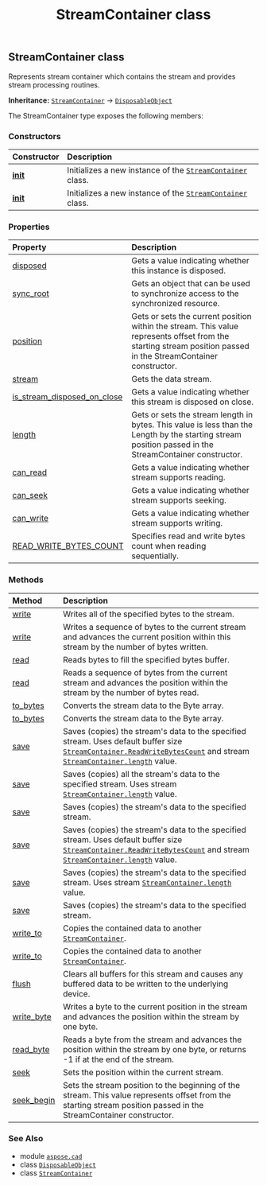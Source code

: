 ﻿---
title: StreamContainer class
second_title: Aspose.CAD for Python via .NET API References
description: 
type: docs
weight: 540
url: /aspose.cad/streamcontainer/
is_root: false
---

## StreamContainer class

Represents stream container which contains the stream and provides stream processing routines.



**Inheritance:** [`StreamContainer`](/cad/python-net/aspose.cad/streamcontainer) → 
[`DisposableObject`](/cad/python-net/aspose.cad/disposableobject)



The StreamContainer type exposes the following members:

### Constructors
| Constructor | Description |
| :- | :- |
| [__init__](/cad/python-net/aspose.cad/streamcontainer/__init__/#io.RawIOBase) | Initializes a new instance of the [`StreamContainer`](/cad/python-net/aspose.cad/streamcontainer) class. |
| [__init__](/cad/python-net/aspose.cad/streamcontainer/__init__/#io.RawIOBase-bool) | Initializes a new instance of the [`StreamContainer`](/cad/python-net/aspose.cad/streamcontainer) class. |


### Properties
| Property | Description |
| :- | :- |
| [disposed](/cad/python-net/aspose.cad/streamcontainer/disposed) | Gets a value indicating whether this instance is disposed. |
| [sync_root](/cad/python-net/aspose.cad/streamcontainer/sync_root) | Gets an object that can be used to synchronize access to the synchronized resource. |
| [position](/cad/python-net/aspose.cad/streamcontainer/position) | Gets or sets the current position within the stream. This value represents offset from the starting stream position passed in the StreamContainer constructor. |
| [stream](/cad/python-net/aspose.cad/streamcontainer/stream) | Gets the data stream. |
| [is_stream_disposed_on_close](/cad/python-net/aspose.cad/streamcontainer/is_stream_disposed_on_close) | Gets a value indicating whether this stream is disposed on close. |
| [length](/cad/python-net/aspose.cad/streamcontainer/length) | Gets or sets the stream length in bytes. This value is less than the Length by the starting stream position passed in the StreamContainer constructor. |
| [can_read](/cad/python-net/aspose.cad/streamcontainer/can_read) | Gets a value indicating whether stream supports reading. |
| [can_seek](/cad/python-net/aspose.cad/streamcontainer/can_seek) | Gets a value indicating whether stream supports seeking. |
| [can_write](/cad/python-net/aspose.cad/streamcontainer/can_write) | Gets a value indicating whether stream supports writing. |
| [READ_WRITE_BYTES_COUNT](/cad/python-net/aspose.cad/streamcontainer/read_write_bytes_count) | Specifies read and write bytes count when reading sequentially. |


### Methods
| Method | Description |
| :- | :- |
| [write](/cad/python-net/aspose.cad/streamcontainer/write/#bytes) | Writes all of the specified bytes to the stream. |
| [write](/cad/python-net/aspose.cad/streamcontainer/write/#bytes-int-int) | Writes a sequence of bytes to the current stream and advances the current position within this stream by the number of bytes written. |
| [read](/cad/python-net/aspose.cad/streamcontainer/read/#bytes) | Reads bytes to fill the specified bytes buffer. |
| [read](/cad/python-net/aspose.cad/streamcontainer/read/#bytes-int-int) | Reads a sequence of bytes from the current stream and advances the position within the stream by the number of bytes read. |
| [to_bytes](/cad/python-net/aspose.cad/streamcontainer/to_bytes/#) | Converts the stream data to the Byte array. |
| [to_bytes](/cad/python-net/aspose.cad/streamcontainer/to_bytes/#int-int) | Converts the stream data to the Byte array. |
| [save](/cad/python-net/aspose.cad/streamcontainer/save/#io.RawIOBase) | Saves (copies) the stream's data to the specified stream. Uses default buffer size [`StreamContainer.ReadWriteBytesCount`](/cad/python-net/aspose.cad/streamcontainer) and stream [`StreamContainer.length`](/cad/python-net/aspose.cad/streamcontainer#length) value. |
| [save](/cad/python-net/aspose.cad/streamcontainer/save/#io.RawIOBase-int) | Saves (copies) all the stream's data to the specified stream. Uses stream [`StreamContainer.length`](/cad/python-net/aspose.cad/streamcontainer#length) value. |
| [save](/cad/python-net/aspose.cad/streamcontainer/save/#io.RawIOBase-int-int) | Saves (copies) the stream's data to the specified stream. |
| [save](/cad/python-net/aspose.cad/streamcontainer/save/#str) | Saves (copies) the stream's data to the specified stream. Uses default buffer size [`StreamContainer.ReadWriteBytesCount`](/cad/python-net/aspose.cad/streamcontainer) and stream [`StreamContainer.length`](/cad/python-net/aspose.cad/streamcontainer#length) value. |
| [save](/cad/python-net/aspose.cad/streamcontainer/save/#str-int) | Saves (copies) the stream's data to the specified stream. Uses stream [`StreamContainer.length`](/cad/python-net/aspose.cad/streamcontainer#length) value. |
| [save](/cad/python-net/aspose.cad/streamcontainer/save/#str-int-int) | Saves (copies) the stream's data to the specified stream. |
| [write_to](/cad/python-net/aspose.cad/streamcontainer/write_to/#aspose.cad.StreamContainer) | Copies the contained data to another [`StreamContainer`](/cad/python-net/aspose.cad/streamcontainer). |
| [write_to](/cad/python-net/aspose.cad/streamcontainer/write_to/#aspose.cad.StreamContainer-int) | Copies the contained data to another [`StreamContainer`](/cad/python-net/aspose.cad/streamcontainer). |
| [flush](/cad/python-net/aspose.cad/streamcontainer/flush/#) | Clears all buffers for this stream and causes any buffered data to be written to the underlying device. |
| [write_byte](/cad/python-net/aspose.cad/streamcontainer/write_byte/#byte) | Writes a byte to the current position in the stream and advances the position within the stream by one byte. |
| [read_byte](/cad/python-net/aspose.cad/streamcontainer/read_byte/#) | Reads a byte from the stream and advances the position within the stream by one byte, or returns -1 if at the end of the stream. |
| [seek](/cad/python-net/aspose.cad/streamcontainer/seek/#int-aspose.cad.SeekOrigin) | Sets the position within the current stream. |
| [seek_begin](/cad/python-net/aspose.cad/streamcontainer/seek_begin/#) | Sets the stream position to the beginning of the stream. This value represents offset from the starting stream position passed in the StreamContainer constructor. |



### See Also
* module [`aspose.cad`](..)
* class [`DisposableObject`](/cad/python-net/aspose.cad/disposableobject)
* class [`StreamContainer`](/cad/python-net/aspose.cad/streamcontainer)
